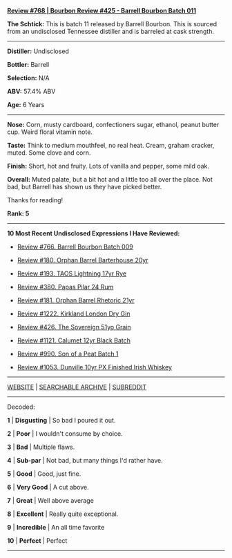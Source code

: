 
[**Review #768 | Bourbon Review #425 - Barrell Bourbon Batch 011**]( https://t8ke.review/review-768-barrell-bourbon-batch-011/)

**The Schtick:** This is batch 11 released by Barrell Bourbon. This is sourced from an undisclosed Tennessee distiller and is barreled at cask strength. 

-----

**Distiller:** Undisclosed

**Bottler:** Barrell

**Selection:** N/A

**ABV:** 57.4% ABV

**Age:** 6 Years 

-----

**Nose:**  Corn, musty cardboard, confectioners sugar, ethanol, peanut butter cup. Weird floral vitamin note. 

**Taste:** Think to medium mouthfeel, no real heat. Cream, graham cracker, muted. Some clove and corn. 

**Finish:** Short, hot and fruity. Lots of vanilla and pepper, some mild oak. 

**Overall:** Muted palate, but a bit hot and a little too all over the place. Not bad, but Barrell has shown us they have picked better. 

Thanks for reading!

**Rank: 5**

----- 

**10 Most Recent Undisclosed Expressions I Have Reviewed:** 

- [Review #766. Barrell Bourbon Batch 009]( https://t8ke.review/review-766-barrell-bourbon-batch-009/) 

- [Review #180. Orphan Barrel Barterhouse 20yr]( https://t8ke.review/review-180-orphan-barrel-barterhouse-20yr-re-review/) 

- [Review #193. TAOS Lightning 17yr Rye]( https://t8ke.review/review-193-cerain-st-vain-lightning-kl-17yr-rye/) 

- [Review #380. Papas Pilar 24 Rum]( https://t8ke.review/review-380-papas-pilar-24/) 

- [Review #181. Orphan Barrel Rhetoric 21yr]( https://t8ke.review/review-181-orphan-barrel-rhetoric-21yr-re-review/) 

- [Review #1222. Kirkland London Dry Gin]( https://t8ke.review/review-1222-kirkland-london-dry-gin) 

- [Review #426. The Sovereign 51yo Grain]( https://t8ke.review/review-426-sovereign51grain/) 

- [Review #1121. Calumet 12yr Black Batch]( https://t8ke.review/review-1121-calumet-12yr-black-batch-single-rack-bourbon/) 

- [Review #990. Son of a Peat Batch 1]( https://t8ke.review/review-990-son-of-a-peat-batch-1/) 

- [Review #1053. Dunville 10yr PX Finished Irish Whiskey]( https://t8ke.review/review-1053-dunville-10yr-px-finished-irish-whiskey/) 

-----

[WEBSITE](https://t8ke.review) | [SEARCHABLE ARCHIVE](https://t8ke.review/review-archive/) | [SUBREDDIT](https://reddit.com/r/t8kereviews)

-----

Decoded:

**1** | **Disgusting** | So bad I poured it out.

**2** | **Poor** | I wouldn't consume by choice.

**3** | **Bad** | Multiple flaws.

**4** | **Sub-par** | Not bad, but many things I'd rather have.

**5** | **Good** | Good, just fine.

**6** | **Very Good** | A cut above.

**7** | **Great** | Well above average

**8** | **Excellent** | Really quite exceptional.

**9** | **Incredible** | An all time favorite

**10** | **Perfect** | Perfect

----

